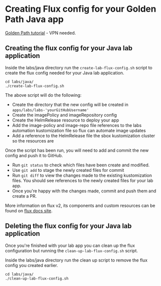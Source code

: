 # Creating Flux config for your Golden Path Java app
[Golden Path tutorial](https://backstage.platform.hmcts.net/catalog/default/component/golden-path-java) - VPN needed.
## Creating the flux config for your Java lab application 

Inside the labs/java directory run the `create-lab-flux-config.sh` script to create the flux config needed for your Java lab application.

```shell
cd labs/java/
./create-lab-flux-config.sh 
```

The above script will do the following:
- Create the directory that the new config will be created in `apps/labs/labs-'yourGitHubUsername'`
- Create the imagePolicy and imageRepository config
- Create the HelmRelease resource to deploy your app 
- Add the image-policy and image-repo file references to the labs automation kustomization file so flux can automate image updates
- Add a reference to the HelmRelease file the sbox kustomization cluster so the resources are 

Once the script has been run, you will need to add and commit the new config and push it to GitHub. 
- Run `git status` to check which files have been create and modified.
- Use `git add` to stage the newly created files for commit
- Run `git diff` to view the changes made to the existing kustomization files. You should see references to the newly created files for your lab app.
- Once you're happy with the changes made, commit and push them and create a PR.

More information on flux v2, its components and custom resources can be found on [flux docs site](https://fluxcd.io/docs/concepts/).

## Deleting the flux config for your Java lab application

Once you're finished with your lab app you can clean up the flux configuration but running the `clean-up-lab-flux-config.sh` script. 

Inside the labs/java directory run the clean up script to remove the flux config you created earlier.

```shell
cd labs/java/
./clean-up-lab-flux-config.sh 
```